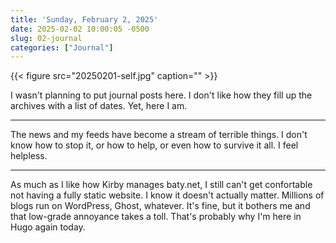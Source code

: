 ```yaml
---
title: 'Sunday, February 2, 2025'
date: 2025-02-02 10:00:05 -0500
slug: 02-journal
categories: ["Journal"]
---
```


{{< figure src="20250201-self.jpg" caption="" >}}

I wasn't planning to put journal posts here. I don't like how they fill up the archives with a list of dates. Yet, here I am. 

<!--more-->

----

The news and my feeds have become a stream of terrible things. I don't know how to stop it, or how to help, or even how to survive it all. I feel helpless.

----

As much as I like how Kirby manages baty.net, I still can't get confortable not having a fully static website. I know it doesn't actually matter. Millions of blogs run on WordPress, Ghost, whatever. It's fine, but it bothers me and that low-grade annoyance takes a toll. That's probably why I'm here in Hugo again today.

